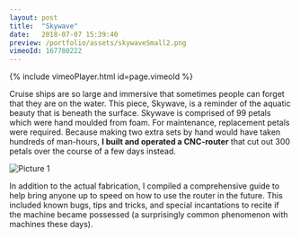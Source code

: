 ```yaml
---
layout: post
title:  "Skywave"
date:   2018-07-07 15:39:40
preview: /portfolio/assets/skywaveSmall2.png
vimeoId: 167780222
---
```


{% include vimeoPlayer.html id=page.vimeoId %}

Cruise ships are so large and immersive that sometimes people can forget that they are on the water. This piece, Skywave, is a reminder of the aquatic beauty that is beneath the surface. Skywave is comprised of 99 petals which were hand moulded from foam. For maintenance, replacement petals were required. Because making two extra sets by hand would have taken hundreds of man-hours, __I built and operated a CNC-router__ that cut out 300 petals over the course of a few days instead.

![Picture 1]({{"/assets/petals.jpg"|absolute_url}})

In addition to the actual fabrication, I compiled a comprehensive guide to help bring anyone up to speed on how to use the router in the future. This included known bugs, tips and tricks, and special incantations to recite if the machine became possessed (a surprisingly common phenomenon with machines these days).
